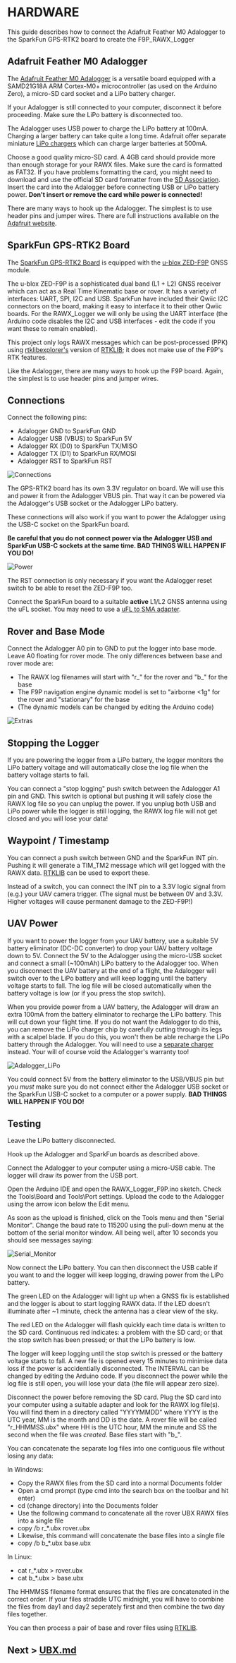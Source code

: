 # HARDWARE

This guide describes how to connect the Adafruit Feather M0 Adalogger to the SparkFun GPS-RTK2 board to create the F9P_RAWX_Logger

## Adafruit Feather M0 Adalogger

The [Adafruit Feather M0 Adalogger](https://www.adafruit.com/product/2796) is a versatile board equipped with a SAMD21G18A ARM Cortex-M0+
microcontroller (as used on the Arduino Zero), a micro-SD card socket and a LiPo battery charger.

If your Adalogger is still connected to your computer, disconnect it before proceeding. Make sure the LiPo battery is disconnected too.

The Adalogger uses USB power to charge the LiPo battery at 100mA. Charging a larger battery can take quite a long time. Adafruit offer
separate miniature [LiPo chargers](https://www.adafruit.com/product/1904) which can charge larger batteries at 500mA.

Choose a good quality micro-SD card. A 4GB card should provide more than enough storage for your RAWX files. Make sure the card is formatted
as FAT32. If you have problems formatting the card, you might need to download and use the official SD card formatter from the
[SD Association](https://www.sdcard.org/downloads/formatter/index.html). Insert the card into the Adalogger before connecting USB
or LiPo battery power. **Don't insert or remove the card while power is connected!**

There are many ways to hook up the Adalogger. The simplest is to use header pins and jumper wires. There are full instructions
available on the [Adafruit website](https://learn.adafruit.com/adafruit-feather-m0-adalogger/assembly).

## SparkFun GPS-RTK2 Board

The [SparkFun GPS-RTK2 Board](https://www.sparkfun.com/products/15136) is equipped with the 
[u-blox ZED-F9P](https://www.u-blox.com/en/product/zed-f9p-module) GNSS module.

The u-blox ZED-F9P is a sophisticated dual band (L1 + L2) GNSS receiver which can act as a Real Time Kinematic base or rover. It has a variety of interfaces:
UART, SPI, I2C and USB. SparkFun have included their Qwiic I2C connectors on the board, making it easy to interface it to their other Qwiic boards.
For the RAWX_Logger we will only be using the UART interface (the Arduino code disables the I2C and USB interfaces - edit the code if you want
these to remain enabled).

This project only logs RAWX messages which can be post-processed (PPK) using [rtklibexplorer's](https://rtklibexplorer.wordpress.com/) version of
[RTKLIB](http://rtkexplorer.com/downloads/rtklib-code/); it does not make use of the F9P's RTK features.

Like the Adalogger, there are many ways to hook up the F9P board. Again, the simplest is to use header pins and jumper wires.

## Connections

Connect the following pins:

- Adalogger GND to SparkFun GND
- Adalogger USB (VBUS) to SparkFun 5V
- Adalogger RX (D0) to SparkFun TX/MISO
- Adalogger TX (D1) to SparkFun RX/MOSI
- Adalogger RST to SparkFun RST

![Connections](https://github.com/PaulZC/F9P_RAWX_Logger/blob/master/img/Connections.JPG)

The GPS-RTK2 board has its own 3.3V regulator on board. We will use this and power it from the Adalogger VBUS pin. That way it can be powered via the Adalogger's
USB socket or the Adalogger LiPo battery.

These connections will also work if you want to power the Adalogger using the USB-C socket on the SparkFun board.

**Be careful that you do not connect power via the Adalogger USB and SparkFun USB-C sockets at the same time. BAD THINGS WILL HAPPEN IF YOU DO!**

![Power](https://github.com/PaulZC/F9P_RAWX_Logger/blob/master/img/Power.JPG)

The RST connection is only necessary if you want the Adalogger reset switch to be able to reset the ZED-F9P too.

Connect the SparkFun board to a suitable **active** L1/L2 GNSS antenna using the uFL socket. You may need to use a [uFL to SMA adapter](https://www.sparkfun.com/products/9145).

## Rover and Base Mode

Connect the Adalogger A0 pin to GND to put the logger into base mode. Leave A0 floating for rover mode. The only differences between base and rover mode are:
- The RAWX log filenames will start with "r_" for the rover and "b_" for the base
- The F9P navigation engine dynamic model is set to "airborne <1g" for the rover and "stationary" for the base
- (The dynamic models can be changed by editing the Arduino code)

![Extras](https://github.com/PaulZC/F9P_RAWX_Logger/blob/master/img/Extras.JPG)

## Stopping the Logger

If you are powering the logger from a LiPo battery, the logger monitors the LiPo battery voltage and will automatically close the log file when the battery voltage starts to fall.

You can connect a "stop logging" push switch between the Adalogger A1 pin and GND. This switch is optional but pushing it will safely close the RAWX log file so you can
unplug the power. If you unplug both USB and LiPo power while the logger is still logging, the RAWX log file will not get closed and you will lose your data!

## Waypoint / Timestamp

You can connect a push switch between GND and the SparkFun INT pin. Pushing it will generate a TIM_TM2 message which will get logged with the RAWX data.
[RTKLIB](https://rtklibexplorer.wordpress.com/2018/10/26/event-logging-with-rtklib-and-the-u-blox-m8t-receiver/) can be used to export these.

Instead of a switch, you can connect the INT pin to a 3.3V logic signal from (e.g.) your UAV camera trigger. (The signal must be between 0V and 3.3V.
Higher voltages will cause permanent damage to the ZED-F9P!)

## UAV Power

If you want to power the logger from your UAV battery, use a suitable 5V battery eliminator (DC-DC converter) to drop your UAV battery voltage down to 5V. Connect the 5V to the Adalogger
using the micro-USB socket and connect a small (~100mAh) LiPo battery to the Adalogger too. When you disconnect the UAV battery at the end of a flight, the Adalogger will switch over
to the LiPo battery and will keep logging until the battery voltage starts to fall. The log file will be closed automatically when the battery voltage is low (or if you press the stop
switch).

When you provide power from a UAV battery, the Adalogger will draw an extra 100mA from the battery eliminator to recharge the LiPo battery. This will cut down your flight time. If you do not want the Adalogger
to do this, you can remove the LiPo charger chip by carefully cutting through its legs with a scalpel blade. If you do this, you won't then be able recharge the LiPo battery through the Adalogger.
You will need to use a [separate charger](https://www.adafruit.com/product/1904) instead. Your will of course void the Adalogger's warranty too!

![Adalogger_LiPo](https://github.com/PaulZC/F9P_RAWX_Logger/blob/master/img/Adalogger_LiPo.JPG)

You could connect 5V from the battery eliminator to the USB/VBUS pin but you _must_ make sure you do not connect either the Adalogger USB socket or the SparkFun USB-C socket to a
computer or a power supply. **BAD THINGS WILL HAPPEN IF YOU DO!**

## Testing

Leave the LiPo battery disconnected.

Hook up the Adalogger and SparkFun boards as described above.

Connect the Adalogger to your computer using a micro-USB cable. The logger will draw its power from the USB port.

Open the Arduino IDE and open the RAWX_Logger_F9P.ino sketch. Check the Tools\Board and Tools\Port settings. Upload the code to the Adalogger
using the arrow icon below the Edit menu.

As soon as the upload is finished, click on the Tools menu and then "Serial Monitor". Change the baud rate to 115200 using the pull-down menu
at the bottom of the serial monitor window. All being well, after 10 seconds you should see messages saying:

![Serial_Monitor](https://github.com/PaulZC/F9P_RAWX_Logger/blob/master/img/Serial_Monitor.JPG)

Now connect the LiPo battery. You can then disconnect the USB cable if you want to and the logger will keep logging, drawing power from the LiPo battery.

The green LED on the Adalogger will light up when a GNSS fix is established and the logger is about to start logging RAWX data. If the LED doesn't illuminate
after ~1 minute, check the antenna has a clear view of the sky.

The red LED on the Adalogger will flash quickly each time data is written to the SD card. Continuous red indicates: a problem with the SD card; or that the
stop switch has been pressed; or that the LiPo battery is low.

The logger will keep logging until the stop switch is pressed or the battery voltage starts to fall. A new file is opened every 15 minutes to minimise data
loss if the power is accidentially disconnected. The INTERVAL can be changed by editing the Arduino code. If you disconnect the power while the log file is
still open, you will lose your data (the file will appear zero size).

Disconnect the power before removing the SD card. Plug the SD card into your computer using a suitable adapter and look for the RAWX log file(s). You will find them
in a directory called "YYYYMMDD" where YYYY is the UTC year, MM is the month and DD is the date. A rover file will be called "r_HHMMSS.ubx" where HH is the UTC hour,
MM the minute and SS the second when the file was _created_. Base files start with "b_".

You can concatenate the separate log files into one contiguous file without losing any data:

In Windows:
- Copy the RAWX files from the SD card into a normal Documents folder
- Open a cmd prompt (type cmd into the search box on the toolbar and hit enter)
- cd (change directory) into the Documents folder
- Use the following command to concatenate all the rover UBX RAWX files into a single file
- copy /b r_*.ubx rover.ubx
- Likewise, this command will concatenate the base files into a single file
- copy /b b_*.ubx base.ubx

In Linux:
- cat r_*.ubx > rover.ubx
- cat b_*.ubx > base.ubx

The HHMMSS filename format ensures that the files are concatenated in the correct order. If your files straddle UTC midnight, you will have to combine the files
from day1 and day2 seperately first and then combine the two day files together.

You can then process a pair of base and rover files using [RTKLIB](http://rtkexplorer.com/downloads/rtklib-code/).


## Next > [UBX.md](https://github.com/PaulZC/F9P_RAWX_Logger/blob/master/UBX.md)



